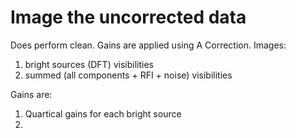 # Image the uncorrected data

Does perform clean. Gains are applied using A Correction. Images:
1. bright sources (DFT) visibilities
2. summed (all components + RFI + noise) visibilities

Gains are:
1. Quartical gains for each bright source
2. 